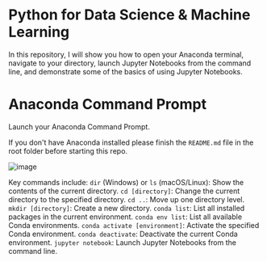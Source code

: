 # Python for Data Science &amp; Machine Learning 

In this repository, I will show you how to open your Anaconda terminal, navigate to your directory, launch Jupyter Notebooks from the command line, and demonstrate some of the basics of using Jupyter Notebooks.

# Anaconda Command Prompt

Launch your Anaconda Command Prompt. 

If you don't have Anaconda installed please finish the `README.md` file in the root folder before starting this repo.

![image](https://github.com/jvick1/Python/assets/32043066/04e3b3ea-dd9d-4376-902c-2080d0c7b4a7)

Key commands include:
`dir` (Windows) or `ls` (macOS/Linux): Show the contents of the current directory.
`cd [directory]`: Change the current directory to the specified directory.
`cd ..`: Move up one directory level.
`mkdir [directory]`: Create a new directory.
`conda list`: List all installed packages in the current environment.
`conda env list`: List all available Conda environments.
`conda activate [environment]`: Activate the specified Conda environment.
`conda deactivate`: Deactivate the current Conda environment.
`jupyter notebook`: Launch Jupyter Notebooks from the command line.

